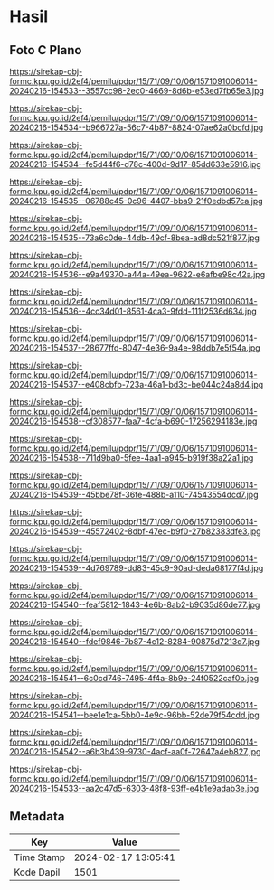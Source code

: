 # Hasil

## Foto C Plano

https://sirekap-obj-formc.kpu.go.id/2ef4/pemilu/pdpr/15/71/09/10/06/1571091006014-20240216-154533--3557cc98-2ec0-4669-8d6b-e53ed7fb65e3.jpg

https://sirekap-obj-formc.kpu.go.id/2ef4/pemilu/pdpr/15/71/09/10/06/1571091006014-20240216-154534--b966727a-56c7-4b87-8824-07ae62a0bcfd.jpg

https://sirekap-obj-formc.kpu.go.id/2ef4/pemilu/pdpr/15/71/09/10/06/1571091006014-20240216-154534--fe5d44f6-d78c-400d-9d17-85dd633e5916.jpg

https://sirekap-obj-formc.kpu.go.id/2ef4/pemilu/pdpr/15/71/09/10/06/1571091006014-20240216-154535--06788c45-0c96-4407-bba9-21f0edbd57ca.jpg

https://sirekap-obj-formc.kpu.go.id/2ef4/pemilu/pdpr/15/71/09/10/06/1571091006014-20240216-154535--73a6c0de-44db-49cf-8bea-ad8dc521f877.jpg

https://sirekap-obj-formc.kpu.go.id/2ef4/pemilu/pdpr/15/71/09/10/06/1571091006014-20240216-154536--e9a49370-a44a-49ea-9622-e6afbe98c42a.jpg

https://sirekap-obj-formc.kpu.go.id/2ef4/pemilu/pdpr/15/71/09/10/06/1571091006014-20240216-154536--4cc34d01-8561-4ca3-9fdd-111f2536d634.jpg

https://sirekap-obj-formc.kpu.go.id/2ef4/pemilu/pdpr/15/71/09/10/06/1571091006014-20240216-154537--28677ffd-8047-4e36-9a4e-98ddb7e5f54a.jpg

https://sirekap-obj-formc.kpu.go.id/2ef4/pemilu/pdpr/15/71/09/10/06/1571091006014-20240216-154537--e408cbfb-723a-46a1-bd3c-be044c24a8d4.jpg

https://sirekap-obj-formc.kpu.go.id/2ef4/pemilu/pdpr/15/71/09/10/06/1571091006014-20240216-154538--cf308577-faa7-4cfa-b690-17256294183e.jpg

https://sirekap-obj-formc.kpu.go.id/2ef4/pemilu/pdpr/15/71/09/10/06/1571091006014-20240216-154538--711d9ba0-5fee-4aa1-a945-b919f38a22a1.jpg

https://sirekap-obj-formc.kpu.go.id/2ef4/pemilu/pdpr/15/71/09/10/06/1571091006014-20240216-154539--45bbe78f-36fe-488b-a110-74543554dcd7.jpg

https://sirekap-obj-formc.kpu.go.id/2ef4/pemilu/pdpr/15/71/09/10/06/1571091006014-20240216-154539--45572402-8dbf-47ec-b9f0-27b82383dfe3.jpg

https://sirekap-obj-formc.kpu.go.id/2ef4/pemilu/pdpr/15/71/09/10/06/1571091006014-20240216-154539--4d769789-dd83-45c9-90ad-deda68177f4d.jpg

https://sirekap-obj-formc.kpu.go.id/2ef4/pemilu/pdpr/15/71/09/10/06/1571091006014-20240216-154540--feaf5812-1843-4e6b-8ab2-b9035d86de77.jpg

https://sirekap-obj-formc.kpu.go.id/2ef4/pemilu/pdpr/15/71/09/10/06/1571091006014-20240216-154540--fdef9846-7b87-4c12-8284-90875d7213d7.jpg

https://sirekap-obj-formc.kpu.go.id/2ef4/pemilu/pdpr/15/71/09/10/06/1571091006014-20240216-154541--6c0cd746-7495-4f4a-8b9e-24f0522caf0b.jpg

https://sirekap-obj-formc.kpu.go.id/2ef4/pemilu/pdpr/15/71/09/10/06/1571091006014-20240216-154541--bee1e1ca-5bb0-4e9c-96bb-52de79f54cdd.jpg

https://sirekap-obj-formc.kpu.go.id/2ef4/pemilu/pdpr/15/71/09/10/06/1571091006014-20240216-154542--a6b3b439-9730-4acf-aa0f-72647a4eb827.jpg

https://sirekap-obj-formc.kpu.go.id/2ef4/pemilu/pdpr/15/71/09/10/06/1571091006014-20240216-154533--aa2c47d5-6303-48f8-93ff-e4b1e9adab3e.jpg


## Metadata

| Key        | Value               |
| ---------- | ------------------- |
| Time Stamp | 2024-02-17 13:05:41 |
| Kode Dapil | 1501                |



